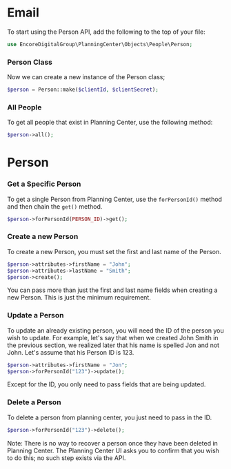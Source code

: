 # Email

To start using the Person API, add the following to the top of your file:

```php
use EncoreDigitalGroup\PlanningCenter\Objects\People\Person;
```

### Person Class

Now we can create a new instance of the Person class;

```php
$person = Person::make($clientId, $clientSecret);
```

### All People

To get all people that exist in Planning Center, use the following method:

```php
$person->all();
```

# Person

### Get a Specific Person

To get a single Person from Planning Center, use the `forPersonId()` method and then chain the `get()`
method.

```php
$person->forPersonId(PERSON_ID)->get();
```

### Create a new Person

To create a new Person, you must set the first and last name of the Person.

```php
$person->attributes->firstName = "John";
$person->attributes->lastName = "Smith";
$person->create();
```

<note>You can pass more than just the first and last name fields when creating a new Person.
This is just the minimum requirement.</note>

### Update a Person

To update an already existing person, you will need the ID of the person you wish to update.
For example, let's say that when we created John Smith in the previous section, we realized later that his name
is spelled Jon and not John. Let's assume that his Person ID is 123.

```PHP
$person->attributes->firstName = "Jon";
$person->forPersonId("123")->update();
```

<note>Except for the ID, you only need to pass fields that are being updated.</note>

### Delete a Person

To delete a person from planning center, you just need to pass in the ID.

```PHP
$person->forPersonId("123")->delete();
```

Note: There is no way to recover a person once they have been deleted in Planning Center.
The Planning Center UI asks you to confirm that you wish to do this; no such step exists via the API.